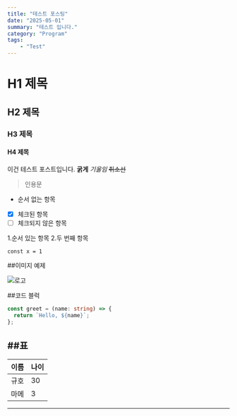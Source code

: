 ```yaml
---
title: "테스트 포스팅"
date: "2025-05-01"
summary: "테스트 입니다."
category: "Program" 
tags: 
    - "Test"
---
```


# H1 제목
## H2 제목
### H3 제목
#### H4 제목
이건 테스트 포스트입니다.
**굵게**
*기울임*
~~취소선~~
> 인용문
- 순서 없는 항목
- [x] 체크된 항목
- [ ] 체크되지 않은 항목

1.순서 있는 항목
2.두 번째 항목

`const x = 1`

##이미지 예제

![로고](https://placehold.co/600x200)

##코드 블럭
```ts
const greet = (name: string) => {
  return `Hello, ${name}`;
};
```
##표
---
| 이름 | 나이 |
|------|------|
| 규호 | 30   |
| 마메 | 3    |
---